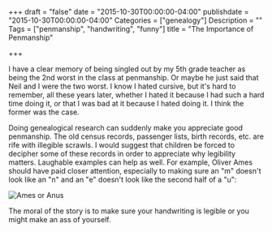 +++
draft = "false"
date = "2015-10-30T00:00:00-04:00"
publishdate = "2015-10-30T00:00:00-04:00"
Categories = ["genealogy"]
Description = ""
Tags = ["penmanship", "handwriting", "funny"]
title = "The Importance of Penmanship"

+++

I have a clear memory of being singled out by my 5th grade teacher as being the 2nd worst in the class at penmanship.  Or maybe he just said that Neil and I were the two worst.  I know I hated cursive, but it's hard to remember, all these years later, whether I hated it because I had such a hard time doing it, or that I was bad at it because I hated doing it.  I think the former was the case.

Doing genealogical research can suddenly make you appreciate good penmanship.  The old census records, passenger lists, birth records, etc. are rife with illegible scrawls.  I would suggest that children be forced to decipher some of these records in order to appreciate why legibility matters.  Laughable examples can help as well.  For example, Oliver Ames should have paid closer attention, especially to making sure an "m" doesn't look like an "n" and an "e" doesn't look like the second half of a "u":

![Ames or Anus](/b2/post/2015-10-30-penmanship/oliver-anus.png)

The moral of the story is to make sure your handwriting is legible or you might make an ass of yourself.

